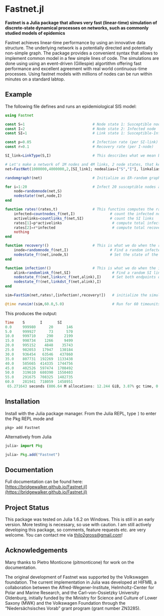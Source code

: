 # Fastnet.jl

**Fastnet is a Julia package that allows very fast (linear-time) simulation of discrete-state dynamical processes on networks, such as commonly studied models of epidemics**

Fastnet achieves linear-time performance by using an innovative data structure. The underlying network is a potentially directed and potentially non-simple graph. 
The package provides a convenient syntax that allows to implement common model in a few simple lines of code. The simulations are done using using an event-driven (Gillespie) algortithm offering fast performance and excellent agreement with real world continuous-time processes. Using fastnet models with millions of nodes can be run within minutes on a standard labtop. 

## Example

The following file defines and runs an epidemiological SIS model:

```julia
using Fastnet

const S=1                               # Node state 1: Susceptible node
const I=2                               # Node state 2: Infected node
const SI=1                              # Link state 1: Susceptible-Infected link 

const p=0.05                            # Infection rate (per SI-link)
const r=0.1                             # Recovery rate (per I-node)

SI_link=LinkType(S,I)                   # This describes what we mean by SI-link 

# Let's make a network of 1M nodes and 4M links, 2 node states, that keeps track of SI links
net=FastNet(1000000,4000000,2,[SI_link]; nodealias=["S","I"], linkalias=["SI"])

randomgraph!(net)                       # Initialize as ER-random graph (all nodes will be in state 1: S)

for i=1:20                              # Infect 20 susceptible nodes at random 
    node=randomnode(net,S)
    nodestate!(net,node,I)
end

function rates!(rates,t)                # This functins computes the rates of processes
    infected=countnodes_f(net,I)                # count the infected nodes
    activelinks=countlinks_f(net,SI)            # count the SI links
    rates[1]=p*activelinks                       # compute total infection rate
    rates[2]=r*infected                          # compute total recovery rate 
    nothing
end

function recovery!()                    # This is what we do when the recovery process is triggered
    inode=randomnode_f(net,I)                   # Find a random infected node
    nodestate_f!(net,inode,S)                   # Set the state of the node to susceptible
end

function infection!()                   # This is what we do when the infection process is triggered
    alink=randomlink_f(net,SI)                   # Find a random SI link
    nodestate_f!(net,linksrc_f(net,alink),I)     # Set both endpoints of the link to infected
    nodestate_f!(net,linkdst_f(net,alink),I)    
end

sim=FastSim(net,rates!,[infection!,recovery!])   # initialize the simulation 

@time runsim!(sim,60.0,5.0)                      # Run for 60 timeunits (reporting every 5)
```

This produces the output: 
```julia
Time    S       I       SI     
0.0     999980      20      146
5.0     999927      73      570
10.0    999710     290     2199
15.0    998734    1266     9499
20.0    995152    4848    35743
25.0    982053   17947   130184
30.0    936454   63546   437860
35.0    807731  192269  1133438
40.0    585665  414335  1744756
45.0    402526  597474  1708492
50.0    319610  680390  1550403
55.0    291675  708325  1482735
60.0    281941  718059  1458951
 65.271643 seconds (806.64 M allocations: 12.244 GiB, 3.87% gc time, 0.04% compilation time)
```


## Installation

Install with the Julia package manager.
From the Julia REPL, type `]` to enter the Pkg REPL mode and

```
pkg> add Fastnet
```

Alternatively from Julia

```julia
julia> import Pkg

julia> Pkg.add("Fastnet")
```

## Documentation

Full documentation can be found here:
[https://bridgewalker.github.io/Fastnet.jl](https://bridgewalker.github.io/Fastnet.jl)

## Project Status

This package was tested on Julia 1.6.2 on Windows. This is still in an early version. 
More testing is necessary, so use with caution. I am still actively developing this package, 
so comments, feature requests etc. are very welcome. You can contact me via thilo2gross@gmail.com!

## Acknowledgements
Many thanks to Pietro Monticone (pitmonticone) for work on the documentation. 

The original development of Fastnet was supported by the Volkswagen foundation. The current implementation in Julia was developed at HIFMB, a collaboration between the Alfred-Wegener-Institute, Helmholtz-Center for Polar and Marine Research, and the Carl-von-Ossietzky University Oldenburg, initially funded by the Ministry for Science and Culture of Lower Saxony (MWK) and the Volkswagen Foundation through the “Nieders&auml;chsisches Vorab” grant program (grant number ZN3285).

